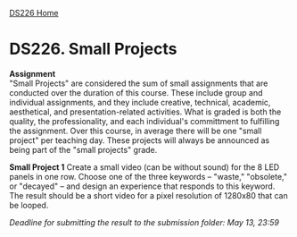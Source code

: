 [DS226 Home](home.md)

# DS226. Small Projects

**Assignment**  
"Small Projects" are considered the sum of small assignments that are conducted over the duration of this course. These include group and individual assignments, and they include creative, technical, academic, aesthetical, and presentation-related activities. What is graded is both the quality, the professionality, and each individual's committment to fulfilling the assignment. Over this course, in average there will be one "small project" per teaching day. These projects will always be announced as being part of the "small projects" grade.

**Small Project 1**
Create a small video (can be without sound) for the 8 LED panels in one row. Choose one of the three keywords – "waste," "obsolete," or "decayed" – and design an experience that responds to this keyword. The result should be a short video for a pixel resolution of 1280x80 that can be looped.

*Deadline for submitting the result to the submission folder: May 13, 23:59*